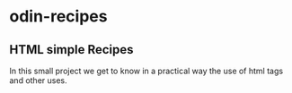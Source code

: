 # odin-recipes

## HTML simple Recipes

In this small project we get to know in a practical way the use of html tags and other uses.
